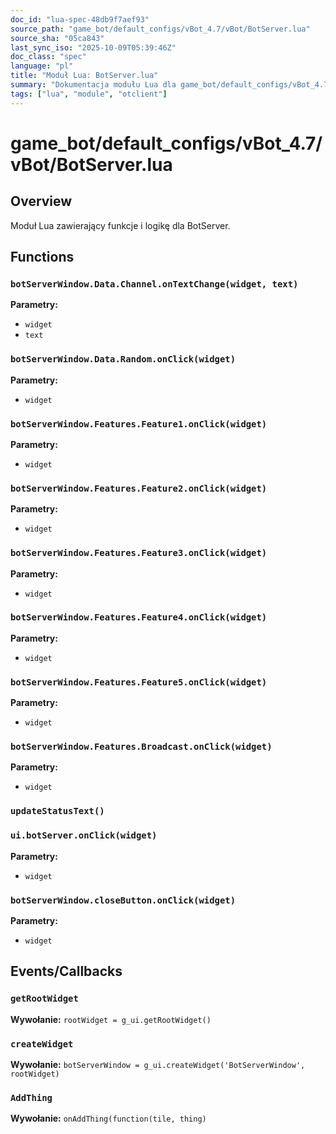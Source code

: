 ```yaml
---
doc_id: "lua-spec-48db9f7aef93"
source_path: "game_bot/default_configs/vBot_4.7/vBot/BotServer.lua"
source_sha: "05ca843"
last_sync_iso: "2025-10-09T05:39:46Z"
doc_class: "spec"
language: "pl"
title: "Moduł Lua: BotServer.lua"
summary: "Dokumentacja modułu Lua dla game_bot/default_configs/vBot_4.7/vBot/BotServer.lua"
tags: ["lua", "module", "otclient"]
---
```


# game_bot/default_configs/vBot_4.7/vBot/BotServer.lua

## Overview

Moduł Lua zawierający funkcje i logikę dla BotServer.

## Functions

### `botServerWindow.Data.Channel.onTextChange(widget, text)`

**Parametry:**

- `widget`
- `text`

### `botServerWindow.Data.Random.onClick(widget)`

**Parametry:**

- `widget`

### `botServerWindow.Features.Feature1.onClick(widget)`

**Parametry:**

- `widget`

### `botServerWindow.Features.Feature2.onClick(widget)`

**Parametry:**

- `widget`

### `botServerWindow.Features.Feature3.onClick(widget)`

**Parametry:**

- `widget`

### `botServerWindow.Features.Feature4.onClick(widget)`

**Parametry:**

- `widget`

### `botServerWindow.Features.Feature5.onClick(widget)`

**Parametry:**

- `widget`

### `botServerWindow.Features.Broadcast.onClick(widget)`

**Parametry:**

- `widget`

### `updateStatusText()`

### `ui.botServer.onClick(widget)`

**Parametry:**

- `widget`

### `botServerWindow.closeButton.onClick(widget)`

**Parametry:**

- `widget`

## Events/Callbacks

### `getRootWidget`

**Wywołanie:** `rootWidget = g_ui.getRootWidget()`

### `createWidget`

**Wywołanie:** `botServerWindow = g_ui.createWidget('BotServerWindow', rootWidget)`

### `AddThing`

**Wywołanie:** `onAddThing(function(tile, thing)`
